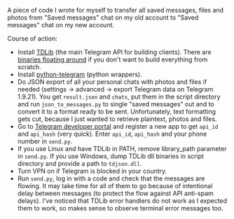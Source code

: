 A piece of code I wrote for myself to transfer all saved messages, files and photos from "Saved messages" chat on my old account to "Saved messages" chat on my new account.

Course of action:
- Install [TDLib](https://github.com/tdlib/td) (the main Telegram API for building clients). There are [binaries floating around](https://github.com/Bannerets/tdlib-binaries) if you don't want to build everything from scratch.
- Install [python-telegram](https://github.com/alexander-akhmetov/python-telegram/tree/2bd2b2782499b63b7a20705b1ec4d7eef12d0e23) (python wrappers).
- Do JSON export of all your personal chats with photos and files if needed (settings -> advanced -> export Telegram data on Telegram 1.9.21). You get `result.json` and `chats`, put them in the script directory and run `json_to_messages.py` to single "saved messages" out and to convert it to a format ready to be sent. Unfortunately, text formatting gets cut, because I just wanted to retrieve plaintext, photos and files.
- Go to [Telegram developer portal](https://my.telegram.org) and register a new app to get `api_id` and `api_hash` (very quick). Enter `api_id`, `api_hash` and your phone number in `send.py`.
- If you use Linux and have TDLib in PATH, remove library_path parameter in `send.py`. If you use Windows, dump TDLib dll binaries in script directory and provide a path to `tdjson.dll`.
- Turn VPN on if Telegram is blocked in your country.
- Run `send.py`, log in with a code and check that the messages are flowing. It may take time for all of them to go because of intentional delay between messages (to protect the flow against API anti-spam delays). I've noticed that TDLib error handlers do not work as I expected them to work, so makes sense to observe terminal error messages too.
